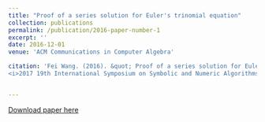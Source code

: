 ```yaml
---
title: "Proof of a series solution for Euler's trinomial equation"
collection: publications
permalink: /publication/2016-paper-number-1
excerpt: ''
date: 2016-12-01
venue: 'ACM Communications in Computer Algebra'

citation: 'Fei Wang. (2016). &quot; Proof of a series solution for Eulers trinomial equation. &quot; 
<i>2017 19th International Symposium on Symbolic and Numeric Algorithms for Scientific Computing</i>.  Pages 86-93.'


---
```


[Download paper here](https://doi.org/10.1145/3055282.3055284)

